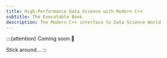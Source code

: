 ```yaml
---
title: High-Performance Data Science with Modern C++
subtitle: The Executable Book
description: The Modern C++ interface to Data Science World
---
```


:::{attention} Coming soon 🚧

Stick around...
:::
